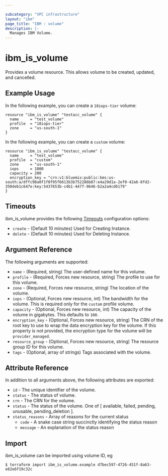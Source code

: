 ```yaml
---

subcategory: "VPC infrastructure"
layout: "ibm"
page_title: "IBM : volume"
description: |-
  Manages IBM Volume.
---
```


# ibm\_is_volume

Provides a volume resource. This allows volume to be created, updated, and cancelled.


## Example Usage

In the following example, you can create a `10iops-tier` volume:

```hcl
resource "ibm_is_volume" "testacc_volume" {
  name     = "test_volume"
  profile  = "10iops-tier"
  zone     = "us-south-1"
}

```
In the following example, you can create a `custom` volume:

```hcl
resource "ibm_is_volume" "testacc_volume" {
  name     = "test_volume"
  profile  = "custom"
  zone     = "us-south-1"
  iops     = 1000
  capacity = 200
  encryption_key = "crn:v1:bluemix:public:kms:us-south:a/dffc98a0f1f0f95f6613b3b752286b87:e4a29d1a-2ef0-42a6-8fd2-350deb1c647e:key:5437653b-c4b1-447f-9646-b2a2a4cd6179"
}

```

## Timeouts

ibm_is_volume provides the following [Timeouts](https://www.terraform.io/docs/configuration/resources.html#timeouts) configuration options:

* `create` - (Default 10 minutes) Used for Creating Instance.
* `delete` - (Default 10 minutes) Used for Deleting Instance.


## Argument Reference

The following arguments are supported:

* `name` - (Required, string) The user-defined name for this volume.
* `profile` - (Required, Forces new resource, string) The profile to use for this volume.
* `zone` - (Required, Forces new resource, string) The location of the volume.
* `iops` - (Optional, Forces new resource, int) The bandwidth for the volume. This is required only for the `custom` profile volume.
* `capacity` - (Optional, Forces new resource, int) The capacity of the volume in gigabytes. This defaults to `100`.
* `encryption_key` - (Optional, Forces new resource, string) The CRN of the root key to use to wrap the data encryption key for the volume. If this property is not provided, the encryption type for the volume will be `provider_managed`.
* `resource_group` - (Optional, Forces new resource, string) The resource group ID for this volume.
* `tags` - (Optional, array of strings) Tags associated with the volume.

## Attribute Reference

In addition to all arguments above, the following attributes are exported:

* `id` - The unique identifier of the volume.
* `status` - The status of volume.
* `crn` - The CRN for the volume.
* `status` - The status of the volume. One of [ available, failed, pending, unusable, pending_deletion ].
* `status_reasons` - Array of reasons for the current status
  * `code` - A snake case string succinctly identifying the status reason
  * `message` - An explanation of the status reason

## Import

ibm_is_volume can be imported using volume ID, eg

```
$ terraform import ibm_is_volume.example d7bec597-4726-451f-8a63-e62e6f19c32c
```